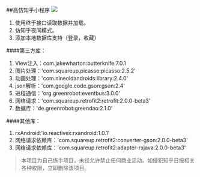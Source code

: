 ##高仿知乎小程序
![](http://i.imgur.com/Q0dIMbs.gif)



1. 使用终于接口读取数据并加载。
2. 仿知乎夜间模式。
3. 添加本地数据库支持（登录，收藏）

####第三方库：
1. View注入：com.jakewharton:butterknife:7.0.1
2. 图片处理：'com.squareup.picasso:picasso:2.5.2'
3. 动画处理：'com.nineoldandroids:library:2.4.0'
4. json解析：'com.google.code.gson:gson:2.4'
5. 进程通信：'org.greenrobot:eventbus:3.0.0'
6. 网络请求：'com.squareup.retrofit2:retrofit:2.0.0-beta3'
7. 数据库：'de.greenrobot:greendao:2.1.0'


####其他库：
1. rxAndroid:'io.reactivex:rxandroid:1.0.1'
2. 网络请求依赖库：'com.squareup.retrofit2:converter-gson:2.0.0-beta3'
3. 网络请求依赖库：'com.squareup.retrofit2:adapter-rxjava:2.0.0-beta3'


>本项目为自己练手项目，未经允许禁止任何商业活动。如侵犯知乎日报相关各种权限，立即删除该项目。
